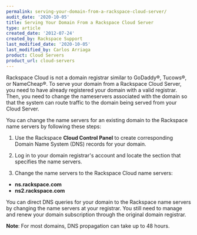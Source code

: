 ```yaml
---
permalink: serving-your-domain-from-a-rackspace-cloud-server/
audit_date: '2020-10-05'
title: Serving Your Domain From a Rackspace Cloud Server
type: article
created_date: '2012-07-24'
created_by: Rackspace Support
last_modified_date: '2020-10-05'
last_modified_by: Carlos Arriaga
product: Cloud Servers
product_url: cloud-servers
---
```


Rackspace Cloud is not a domain registrar similar to GoDaddy&reg;, Tucows&reg;, or NameCheap&reg;. To
serve your domain from a Rackspace Cloud Server, you need to have already registered your domain with
a valid registrar. Then, you need to change the nameservers associated with the domain so that the system
can route traffic to the domain being served from your Cloud Server.

You can change the name servers for an existing domain to the Rackspace name servers by following these steps:

1.  Use the Rackspace **Cloud Control Panel** to create corresponding Domain Name System (DNS) records for your domain.

2.  Log in to your domain registrar's account and locate the section that specifies the name servers.

3.  Change the name servers to the Rackspace Cloud name servers:

-   **ns.rackspace.com**
-   **ns2.rackspace.com**

You can direct DNS queries for your domain to the Rackspace name servers by changing the name servers at your registrar.
You still need to manage and renew your domain subscription through the original domain registrar.

**Note**: For most domains, DNS propagation can take up to 48 hours.
